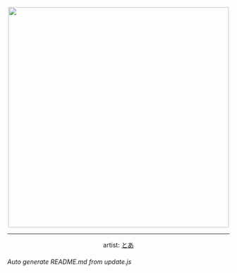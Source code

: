 
<p align="center">
  <img width="500" src="https://nekos.best/api/v2/neko/0667.png">
  <hr/>
  <center>
    artist: <a href="https://www.pixiv.net/en/artworks/93994347">とあ</a>
  </center>
</p>


###### Auto generate README.md from update.js

